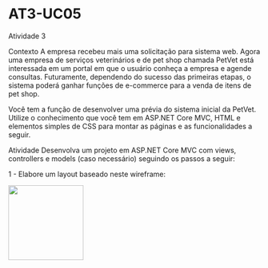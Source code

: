 # AT3-UC05
Atividade 3
 
Contexto
A empresa recebeu mais uma solicitação para sistema web. Agora uma empresa de serviços veterinários e de pet shop chamada PetVet está interessada em um portal em que o usuário conheça a empresa e agende consultas. Futuramente, dependendo do sucesso das primeiras etapas, o sistema poderá ganhar funções de e-commerce para a venda de itens de pet shop.
 
Você tem a função de desenvolver uma prévia do sistema inicial da PetVet. Utilize o conhecimento que você tem em ASP.NET Core MVC, HTML e elementos simples de CSS para montar as páginas e as funcionalidades a seguir.
 
Atividade
Desenvolva um projeto em ASP.NET Core MVC com views, controllers e models (caso necessário) seguindo os passos a seguir:
 
1 - Elabore um layout baseado neste wireframe:
<div aling="cente">
  <img src="https://senac.blackboard.com/bbcswebdav/pid-7984449-dt-content-rid-223705715_1/xid-223705715_1" alt="" width="150px">
</div>
